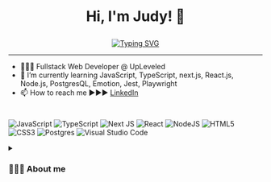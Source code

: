  # <p align="center"> <b>Hi, I'm Judy!</b> 👋 </p>

<p align="center">
<a href="https://git.io/typing-svg"><img src="https://readme-typing-svg.herokuapp.com?font=Permanent+Marker&pause=1000&color=DF6E16&width=435&lines=%E2%97%8C%E2%9C%A7+My+ultimate+goal+is+to+be+better+today+;+than+yesterday+!+%E2%9C%A7%E2%97%8C" alt="Typing SVG" /></a>
</p>

---

- 👩🏻‍🎓 Fullstack Web Developer @ UpLeveled
- 🌱 I’m currently learning JavaScript, TypeScript, next.js, React.js, Node.js, PostgresQL, Emotion, Jest, Playwright
- 📫 How to reach me ►►► <a href="https://www.linkedin.com/in/judy-heisler-72bb0b222/">LinkedIn</a>


#

![JavaScript](https://img.shields.io/badge/javascript-%23323330.svg?style=for-the-badge&logo=javascript&logoColor=%23F7DF1E)
![TypeScript](https://img.shields.io/badge/typescript-%23007ACC.svg?style=for-the-badge&logo=typescript&logoColor=white)
![Next JS](https://img.shields.io/badge/Next-black?style=for-the-badge&logo=next.js&logoColor=white)
![React](https://img.shields.io/badge/react-%2320232a.svg?style=for-the-badge&logo=react&logoColor=%2361DAFB)
![NodeJS](https://img.shields.io/badge/node.js-6DA55F?style=for-the-badge&logo=node.js&logoColor=white)
![HTML5](https://img.shields.io/badge/html5-%23E34F26.svg?style=for-the-badge&logo=html5&logoColor=white)
![CSS3](https://img.shields.io/badge/css3-%231572B6.svg?style=for-the-badge&logo=css3&logoColor=white)
![Postgres](https://img.shields.io/badge/postgres-%23316192.svg?style=for-the-badge&logo=postgresql&logoColor=white)
![Visual Studio Code](https://img.shields.io/badge/VS%20Code-0078d7.svg?style=for-the-badge&logo=visual-studio-code&logoColor=white)




<details>
 <summary><h3>💁🏻‍♀️ About me</h3></summary>
I have a keen interest in building useful and accessible web applications with a creative design that transmits purpose and ideas successfully.
I'm a graduate from the Full Stack Web Development Bootcamp at UpLeveled. Actively working on my coding abilities and eager to work in a team with great communication, acceptive and inclusive work environment. 





<!--
**judyhnh/judyhnh** is a ✨ _special_ ✨ repository because its `README.md` (this file) appears on your GitHub profile.

Here are some ideas to get you started:

- 🔭 I’m currently working on ...
- 🌱 I’m currently learning ...
- 👯 I’m looking to collaborate on ...
- 🤔 I’m looking for help with ...
- 💬 Ask me about ...
- 📫 How to reach me: ...
- 😄 Pronouns: ...
- ⚡ Fun fact: ...
-->
